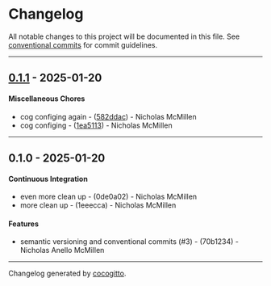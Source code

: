 # Changelog
All notable changes to this project will be documented in this file. See [conventional commits](https://www.conventionalcommits.org/) for commit guidelines.

- - -
## [0.1.1](https://github.com/movementlabsxyz/movement/compare/1ea5113337e062c965b85590897dc3dfdfbb4dc7..0.1.1) - 2025-01-20
#### Miscellaneous Chores
- cog configing again - ([582ddac](https://github.com/movementlabsxyz/movement/commit/582ddac533dcf603b946d45b1dabdc21292f493b)) - Nicholas McMillen
- cog configing - ([1ea5113](https://github.com/movementlabsxyz/movement/commit/1ea5113337e062c965b85590897dc3dfdfbb4dc7)) - Nicholas McMillen

- - -

## 0.1.0 - 2025-01-20
#### Continuous Integration
- even more clean up - (0de0a02) - Nicholas McMillen
- more clean up - (1eeecca) - Nicholas McMillen
#### Features
- semantic versioning and conventional commits (#3) - (70b1234) - Nicholas Anello McMillen

- - -

Changelog generated by [cocogitto](https://github.com/cocogitto/cocogitto).